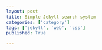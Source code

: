 ```yaml
---
layout: post
title: Simple Jekyll search system
categories: ['category']
tags: ['jekyll', 'web', 'css']
published: True

---
```


